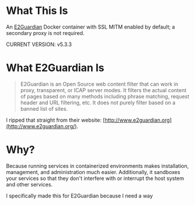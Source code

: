 # What This Is
 An [E2Guardian](https://github.com/e2guardian/e2guardian) Docker container with SSL MITM enabled by default; a secondary proxy is not required.

CURRENT VERSION:  v5.3.3

# What E2Guardian Is

> E2Guardian is an Open Source web content filter that can work in proxy, transparent, or ICAP server modes.  It filters the actual content of pages based on many methods including phrase matching, request header and URL filtering, etc.  It does not purely filter based on a banned list of sites.

I ripped that straight from their website: [http://www.e2guardian.org](http://www.e2guardian.org/).

# Why?
Because running services in containerized environments makes installation, management, and administration much easier.  Additionally, it sandboxes your services so that they don't interfere with or interrupt the host system and other services.
 
 I specifically made this for E2Guardian because I need a way
<!--stackedit_data:
eyJoaXN0b3J5IjpbMTcxNjc4NTY4NF19
-->